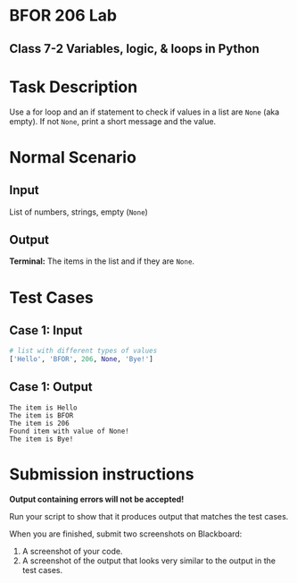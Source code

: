 # BFOR 206 Lab
## Class 7-2 Variables, logic, & loops in Python


# Task Description

Use a for loop and an if statement to
check if values in a list are `None` (aka empty). If
not `None`, print a short message and the value.

# Normal Scenario

## Input
List of numbers, strings, empty (`None`)

## Output
**Terminal:** The items in the list and if they are `None`.



# Test Cases

## Case 1: Input
```python
# list with different types of values
['Hello', 'BFOR', 206, None, 'Bye!']

```
## Case 1: Output
```
The item is Hello
The item is BFOR
The item is 206
Found item with value of None!
The item is Bye!
```


# Submission instructions

**Output containing errors will not be accepted!**

Run your script to show that it produces output that
matches the test cases.

When you are finished, submit two screenshots on Blackboard:
1.  A screenshot of your code.
2.  A screenshot of the output that looks very
    similar to the output in the test cases.
